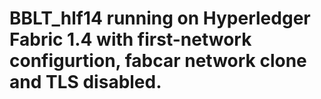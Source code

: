 # BBLT_hlf14 running on Hyperledger Fabric 1.4 with first-network configurtion, fabcar network clone and TLS disabled.
